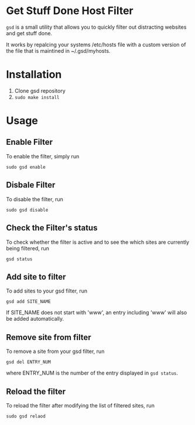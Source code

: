 # Get Stuff Done Host Filter
`gsd` is a small utility that allows you to quickly filter out
distracting websites and get stuff done.

It works by repalcing your systems /etc/hosts file with a custom
version of the file that is maintined in ~/.gsd/myhosts.

# Installation

1. Clone gsd repository
2. `sudo make install`

# Usage

## Enable Filter
To enable the filter, simply run

    sudo gsd enable

## Disbale Filter
To disable the filter, run

    sudo gsd disable

## Check the Filter's status
To check whether the filter is active and to see the which sites are
currently being filtered, run

    gsd status

## Add site to filter
To add sites to your gsd filter, run

    gsd add SITE_NAME

If SITE_NAME does not start with 'www', an entry including 'www' will
also be added automatically.

## Remove site from filter
To remove a site from your gsd filter, run

    gsd del ENTRY_NUM

where ENTRY_NUM is the number of the entry displayed in `gsd status`.

## Reload the filter
To reload the filter after modifying the list of filtered sites, run

    sudo gsd relaod


